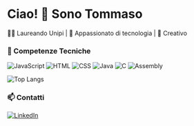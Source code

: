 # Ciao! 👋 Sono Tommaso
👨‍💻 Laureando Unipi | 🚀 Appassionato di tecnologia | 🎨 Creativo

### 🚀 Competenze Tecniche
![JavaScript](https://img.shields.io/badge/JavaScript-F7DF1E?style=for-the-badge&logo=javascript&logoColor=black)
![HTML](https://img.shields.io/badge/HTML5-E34F26?style=for-the-badge&logo=html5&logoColor=white)
![CSS](https://img.shields.io/badge/CSS3-1572B6?style=for-the-badge&logo=css3&logoColor=white)
![Java](https://img.shields.io/badge/Java-007396?style=for-the-badge&logo=java&logoColor=white)
![C](https://img.shields.io/badge/C-A8B9CC?style=for-the-badge&logo=c&logoColor=white)
![Assembly](https://img.shields.io/badge/Assembly-525252?style=for-the-badge&logoColor=white)

![Top Langs](https://github-readme-stats.vercel.app/api/top-langs/?username=TommySoma&layout=compact&theme=radical)

### 📫 Contatti
[![LinkedIn](https://img.shields.io/badge/LinkedIn-blue?style=flat&logo=linkedin)](https://www.linkedin.com/in/tuonome)
